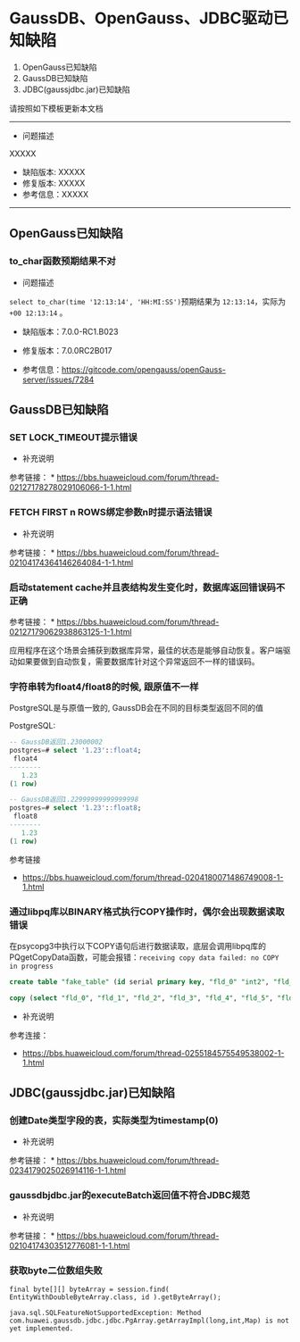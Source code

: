# GaussDB、OpenGauss、JDBC驱动已知缺陷

1. OpenGauss已知缺陷
2. GaussDB已知缺陷
3. JDBC(gaussjdbc.jar)已知缺陷

请按照如下模板更新本文档
> 
----------
* 问题描述

XXXXX

* 缺陷版本: XXXXX
* 修复版本: XXXXX
* 参考信息：XXXXX

>
----------

## OpenGauss已知缺陷

###  to_char函数预期结果不对
* 问题描述

`select to_char(time '12:13:14', 'HH:MI:SS')`预期结果为 `12:13:14`，实际为 `+00 12:13:14` 。

* 缺陷版本：7.0.0-RC1.B023
* 修复版本：7.0.0RC2B017

* 参考信息：https://gitcode.com/opengauss/openGauss-server/issues/7284

## GaussDB已知缺陷

### SET LOCK_TIMEOUT提示错误

* 补充说明

参考链接：
    * https://bbs.huaweicloud.com/forum/thread-02127178278029106066-1-1.html

### FETCH FIRST n ROWS绑定参数n时提示语法错误

* 补充说明

参考链接：
    * https://bbs.huaweicloud.com/forum/thread-02104174364146264084-1-1.html

### 启动statement cache并且表结构发生变化时，数据库返回错误码不正确

参考链接：
    * https://bbs.huaweicloud.com/forum/thread-02127179062938863125-1-1.html

应用程序在这个场景会捕获到数据库异常，最佳的状态是能够自动恢复。客户端驱动如果要做到自动恢复，需要数据库针对这个异常返回不一样的错误码。

### 字符串转为float4/float8的时候, 跟原值不一样
PostgreSQL是与原值一致的, GaussDB会在不同的目标类型返回不同的值

PostgreSQL:

```sql
-- GaussDB返回1.23000002
postgres=# select '1.23'::float4;
 float4
--------
   1.23
(1 row)

-- GaussDB返回1.22999999999999998
postgres=# select '1.23'::float8;
 float8
--------
   1.23
(1 row)
```

参考链接
*  https://bbs.huaweicloud.com/forum/thread-0204180071486749008-1-1.html

### 通过libpq库以BINARY格式执行COPY操作时，偶尔会出现数据读取错误

在psycopg3中执行以下COPY语句后进行数据读取，底层会调用libpq库的PQgetCopyData函数，可能会报错：`receiving copy data failed: no COPY in progress`

```sql
create table "fake_table" (id serial primary key, "fld_0" "int2", "fld_1" "int4", "fld_2" "bytea", "fld_3" "uuid", "fld_4" "bytea", "fld_5" "int4", "fld_6" "bytea", "fld_7" "jsonb", "fld_8" "float4", "fld_9" "int4", "fld_10" "jsonb", "fld_11" "numeric", "fld_12" "daterange", "fld_13" "uuid", "fld_14" "int8", "fld_15" "bytea", "fld_16" "int4", "fld_17" "int2", "fld_18" "int8range", "fld_19" "int4");

copy (select "fld_0", "fld_1", "fld_2", "fld_3", "fld_4", "fld_5", "fld_6", "fld_7", "fld_8", "fld_9", "fld_10", "fld_11", "fld_12", "fld_13", "fld_14", "fld_15", "fld_16", "fld_17", "fld_18", "fld_19" from "fake_table" order by id) to stdout (format BINARY);
```

* 补充说明

参考连接：

* https://bbs.huaweicloud.com/forum/thread-0255184575549538002-1-1.html

## JDBC(gaussjdbc.jar)已知缺陷



### 创建Date类型字段的表，实际类型为timestamp(0)

* 补充说明

参考链接：
    * https://bbs.huaweicloud.com/forum/thread-0234179025026914116-1-1.html

### gaussdbjdbc.jar的executeBatch返回值不符合JDBC规范

* 补充说明

参考链接：
    * https://bbs.huaweicloud.com/forum/thread-02104174303512776081-1-1.html

### 获取byte二位数组失败

```
final byte[][] byteArray = session.find( EntityWithDoubleByteArray.class, id ).getByteArray();

java.sql.SQLFeatureNotSupportedException: Method com.huawei.gaussdb.jdbc.jdbc.PgArray.getArrayImpl(long,int,Map) is not yet implemented.
```
